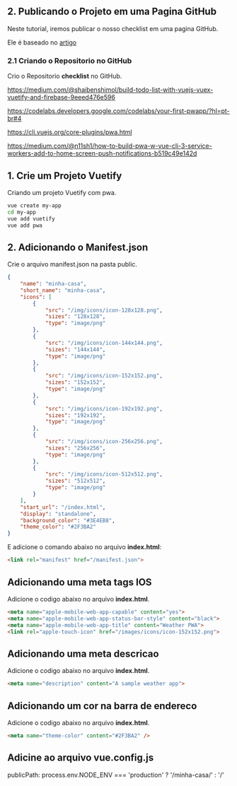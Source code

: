 ## 2. Publicando o Projeto em uma Pagina GitHub

Neste tutorial, iremos publicar o nosso checklist em uma pagina GitHub.

Ele é baseado no [artigo](https://vuejs-brasil.com.br/exporte-seu-projeto-vue-para-o-github-pages/)

### 2.1 Criando o Repositorio no GitHub

Crio o Repositorio **checklist** no GitHub.


https://medium.com/@shaibenshimol/build-todo-list-with-vuejs-vuex-vuetify-and-firebase-9eeed476e596



https://codelabs.developers.google.com/codelabs/your-first-pwapp/?hl=pt-br#4

https://cli.vuejs.org/core-plugins/pwa.html

https://medium.com/@n11sh1/how-to-build-pwa-w-vue-cli-3-service-workers-add-to-home-screen-push-notifications-b519c49e142d

## 1. Crie um Projeto Vuetify
Criando um projeto Vuetify com pwa.

```sh
vue create my-app
cd my-app
vue add vuetify
vue add pwa
```

## 2. Adicionando o Manifest.json
Crie o arquivo manifest.json na pasta public.
```json
{
    "name": "minha-casa",
    "short_name": "minha-casa",
    "icons": [
        {
            "src": "/img/icons/icon-128x128.png",
            "sizes": "128x128",
            "type": "image/png"
        },
        {
            "src": "/img/icons/icon-144x144.png",
            "sizes": "144x144",
            "type": "image/png"
        },
        {
            "src": "/img/icons/icon-152x152.png",
            "sizes": "152x152",
            "type": "image/png"
        },
        {
            "src": "/img/icons/icon-192x192.png",
            "sizes": "192x192",
            "type": "image/png"
        },
        {
            "src": "/img/icons/icon-256x256.png",
            "sizes": "256x256",
            "type": "image/png"
        },
        {
            "src": "/img/icons/icon-512x512.png",
            "sizes": "512x512",
            "type": "image/png"
        }
    ],
    "start_url": "/index.html",
    "display": "standalone",
    "background_color": "#3E4EB8",
    "theme_color": "#2F3BA2"
}
```
E adicione o comando abaixo no arquivo **index.html**:
```html
<link rel="manifest" href="/manifest.json">
```

## Adicionando uma meta tags IOS 

Adicione o codigo abaixo no  arquivo **index.html**.
```html
<meta name="apple-mobile-web-app-capable" content="yes">
<meta name="apple-mobile-web-app-status-bar-style" content="black">
<meta name="apple-mobile-web-app-title" content="Weather PWA">
<link rel="apple-touch-icon" href="/images/icons/icon-152x152.png">
```

## Adicionando uma meta descricao

Adicione o codigo abaixo no arquivo **index.html**.
```html
<meta name="description" content="A sample weather app">
```

## Adicionando um cor na barra de endereco
Adicione o codigo abaixo no arquivo **index.html**.
```html
<meta name="theme-color" content="#2F3BA2" />
```

## Adicine ao arquivo vue.config.js
publicPath: process.env.NODE_ENV === 'production'
    ? '/minha-casa/'
    : '/'
